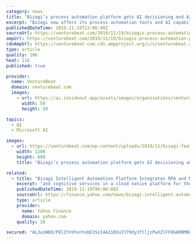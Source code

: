 ```yaml
---
category: news
title: "Bizagi’s process automation platform gets AI decisioning and Azure Cognitive Services integration"
excerpt: "Bizagi now offers its process automation tools and AI capabilities alongside Microsoft Azure Cognitive Services, and its Bizagi Studio Collaboration Services is free to use in the Azure Marketplace, too. This follows news from just a few weeks ago about ..."
publishedDateTime: 2019-11-19T13:06:00Z
sourceUrl: https://venturebeat.com/2019/11/19/bizagis-process-automation-platform-gets-ai-decisioning-and-azure-cognitive-services-integration/
ampUrl: https://venturebeat.com/2019/11/19/bizagis-process-automation-platform-gets-ai-decisioning-and-azure-cognitive-services-integration/amp/
cdnAmpUrl: https://venturebeat-com.cdn.ampproject.org/c/s/venturebeat.com/2019/11/19/bizagis-process-automation-platform-gets-ai-decisioning-and-azure-cognitive-services-integration/amp/
type: article
quality: 106
heat: 116
published: true

provider:
  name: VentureBeat
  domain: venturebeat.com
  images:
    - url: https://ai.insideout.app/assets/images/organizations/venturebeat.com-50x50.jpg
      width: 50
      height: 50

topics:
  - AI
  - Microsoft AI

images:
  - url: https://venturebeat.com/wp-content/uploads/2019/11/bizagi-featured.jpg?fit=1200%2C600&amp;strip=all
    width: 1200
    height: 600
    title: "Bizagi’s process automation platform gets AI decisioning and Azure Cognitive Services integration"

related:
  - title: "Bizagi Intelligent Automation Platform Integrates RPA and Microsoft Azure Cognitive Services to Deliver Enhanced Customer Experience"
    excerpt: "and cognitive services in a cloud native platform for the enterprise. In addition, customers are able to use Bizagi’s Studio Collaboration Services for free from the Microsoft Azure Marketplace to model, build, and run intelligent automation across ..."
    publishedDateTime: 2019-11-19T00:00:00Z
    sourceUrl: https://finance.yahoo.com/news/bizagi-intelligent-automation-platform-integrates-140000676.html
    type: article
    provider:
      name: Yahoo Finance
      domain: yahoo.com
    quality: 18

secured: "AL3aJW6O/P8l2YnVhnntebE3SzI4AZiBVuIY70dy3flljzPwX2lFFQGARBMBLuYFlfBX82vXUkiAiXFPE8GYuPfdl+xpKFzcJI4lNIZ6hu4eUhM3wX+T+AwZrWT7aQ6ORGJNIF+LTeliu9UWXF/bw2g03r6vDudXnXbbxtImu4PmO/0r/9WtAUr8vA9c+Qj1MQEOEDjXHPGlkGAJRnMSezx39uyd8KtGbIUf07qjOZ0vYaX2gWlWRrvTu49603eRmT6b+YsMODqIm6vi6pPHGA==;cAlw6fkiOmE6rIxokIlMnw=="
---
```


